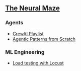 ## [The Neural Maze](https://www.youtube.com/@TheNeuralMaze/videos)

### Agents
* [CrewAI Playlist](https://www.youtube.com/watch?v=wGX9NB8pPZs&list=PLacQJwuclt_vOiTe3xUfZBVJSk-apZKkY)
* [Agentic Patterns from Scratch](https://www.youtube.com/watch?v=1OLrT3dEzhA&list=PLacQJwuclt_sK_pUPzBpfeWyiL1QOSMRQ)


### ML Engineering
* [Load testing with Locust](https://www.youtube.com/watch?v=31lSQ2xyFCA&t=324s&pp=0gcJCb0Ag7Wk3p_U)
